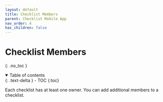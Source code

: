 ```yaml
---
layout: default
title: Checklist Members
parent: Checklist Mobile App
nav_order: 4
has_children: false
---
```

# Checklist Members
{: .no_toc }

<details open markdown="block">
  <summary>
    Table of contents
  </summary>
  {: .text-delta }
- TOC
{:toc}
</details>


Each checklist has at least one owner. You can add additional members to a checklist.
